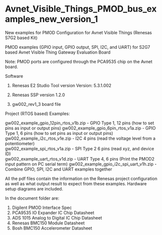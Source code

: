 # Avnet_Visible_Things_PMOD_bus_examples_new_version_1
New examples for PMOD Configuration for Avnet Visible Things (Renesas S7G2 based Kit)

PMOD examples (GPIO input, GPIO output, SPI, I2C, and UART) for S2G7 based Avnet Visible Thing Gateway Evaluation Board

Note: PMOD ports are configured through the PCA9535 chip on the Avnet board.

Software

1. Renesas E2 Studio Tool version Version: 5.3.1.002

2. Renesas SSP version 1.2.0

3. gw002_rev1_3 board file


Project (RTOS based) Examples: 

gw002_example_gpio_12pin_rtos_v1b.zip   - GPIO Type 1, 12 pins (how to set pins as input or output pins)
gw002_example_gpio_6pin_rtos_v1a.zip    - GPIO Type 1, 6 pins  (how to set pins as input or output pins)
gw002_example_i2c_rtos_v1e.zip          - I2C 4 pins (read the voltage level from a potentiometer)  
gw002_example_spi_rtos_v1a.zip          - SPI Type 2 6 pins (read xyz, and device ID)  
gw002_example_uart_rtos_v1d.zip         - UART Type 4, 6  pins (Print the PMOD2 input pattern on PC serial term) 
gw002_example_gpio_i2c_spi_uart_v1h.zip - Combine GPIO, SPI, I2C and UART examples together

All the pdf files contain the information on the Renesas project configuration as well as what output result to expect from these examples.   Hardware setup diagrams are included.

In the document folder are:

1. Digilent PMOD Interface Spec
2. PCA9535 IO Expander IC Chip Datasheet
3. ADS 1015 Analog to Digital IC Chip Datasheet
4. Renesas BMC150 Module Datasheet
5. Bosh BMC150 Accelerometer Datasheet
